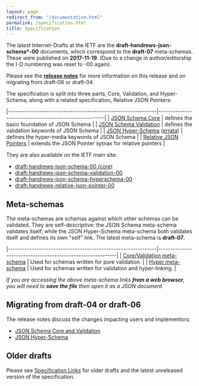 ```yaml
---
layout: page
redirect_from: "/documentation.html"
permalink: /specification.html
title: Specification
---
```


The latest Internet-Drafts at the IETF are the **draft-handrews-json-schema\*-00** documents, which correspond to the **draft-07** meta-schemas. These were published on **2017-11-19**. (Due to a change in author/editorship the I-D numbering was reset to -00 again).

Please see the **[release notes](draft-07/README.html)** for more information on this release and on migrating from draft-06 or draft-04.

The specification is split into three parts, Core, Validation, and Hyper-Schema, along with a related specification, Relative JSON Pointers:

|--------------------------------------------------------------|-------------------------------------------------------|
| [JSON Schema Core](latest/json-schema-core.html)             | defines the basic foundation of JSON Schema           |
| [JSON Schema Validation](latest/json-schema-validation.html) | defines the validation keywords of JSON Schema        |
| [JSON Hyper-Schema](latest/json-schema-hypermedia.html) ([errata](https://github.com/json-schema-org/json-schema-spec/pull/508))     | defines the hyper-media keywords of JSON Schema       |
| [Relative JSON Pointers](latest/relative-json-pointer.html)  | extends the JSON Pointer sytnax for relative pointers |

They are also available on the IETF main site:
* [draft-handrews-json-schema-00 (core)](http://tools.ietf.org/html/draft-handrews-json-schema-00)
* [draft-handrews-json-schema-validation-00](http://tools.ietf.org/html/draft-handrews-json-schema-validation-00)
* [draft-handrews-json-schema-hyperschema-00](http://tools.ietf.org/html/draft-handrews-json-schema-hyperschema-00)
* [draft-handrews-relative-json-pointer-00](https://tools.ietf.org/html/draft-handrews-relative-json-pointer-00)

Meta-schemas
------------

The meta-schemas are schemas against which other schemas can be validated. They are self-descriptive: the JSON Schema meta-schema validates itself, while the JSON Hyper-Schema meta-schema both validates itself and defines its own "self" link.
The latest meta-schema is **draft-07**.

|--------------------------------------------------------------|------------------------------------------------------------|
| [Core/Validation meta-schema](http://json-schema.org/draft-07/schema) | Used for schemas written for pure validation.              |
| [Hyper meta-schema](http://json-schema.org/draft-07/hyper-schema)     | Used for schemas written for validation and hyper-linking. |

_If you are accessing the above meta-schema links **from a web browser**, you will need to **save the file** then open it as a JSON document._

Migrating from draft-04 or draft-06
-------------

The release notes discuss the changes impacting users and implementors:

- [JSON Schema Core and Validation](draft-07/json-schema-release-notes.html)
- [JSON Hyper-Schema](draft-07/json-hyper-schema-release-notes.html)

Older drafts
------------

Please see [Specification Links](specification-links.md) for older drafts and the latest unreleased version of the specification.
